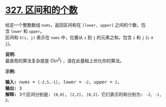 # [327. 区间和的个数](https://leetcode-cn.com/problems/count-of-range-sum/)

<p>给定一个整数数组&nbsp;<code>nums</code>，返回区间和在&nbsp;<code>[lower, upper]</code>&nbsp;之间的个数，包含&nbsp;<code>lower</code>&nbsp;和&nbsp;<code>upper</code>。<br>
区间和&nbsp;<code>S(i, j)</code>&nbsp;表示在&nbsp;<code>nums</code>&nbsp;中，位置从&nbsp;<code>i</code>&nbsp;到&nbsp;<code>j</code>&nbsp;的元素之和，包含&nbsp;<code>i</code>&nbsp;和&nbsp;<code>j</code>&nbsp;(<code>i</code> &le; <code>j</code>)。</p>

<p><strong>说明:</strong><br>
最直观的算法复杂度是&nbsp;<em>O</em>(<em>n</em><sup>2</sup>) ，请在此基础上优化你的算法。</p>

<p><strong>示例:</strong></p>

<pre><strong>输入: </strong><em>nums</em> = <code>[-2,5,-1]</code>, <em>lower</em> = <code>-2</code>, <em>upper</em> = <code>2</code>,
<strong>输出: </strong>3 
<strong>解释: </strong>3个区间分别是: <code>[0,0]</code>, <code>[2,2]</code>, <code>[0,2]，</code>它们表示的和分别为: <code>-2, -1, 2。</code>
</pre>
